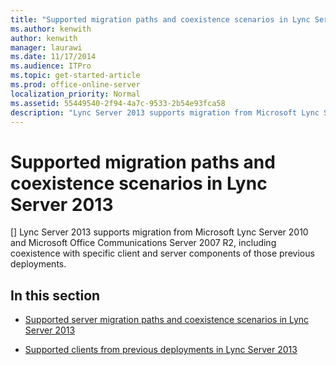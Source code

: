 ```yaml
---
title: "Supported migration paths and coexistence scenarios in Lync Server 2013"
ms.author: kenwith
author: kenwith
manager: laurawi
ms.date: 11/17/2014
ms.audience: ITPro
ms.topic: get-started-article
ms.prod: office-online-server
localization_priority: Normal
ms.assetid: 55449540-2f94-4a7c-9533-2b54e93fca58
description: "Lync Server 2013 supports migration from Microsoft Lync Server 2010 and Microsoft Office Communications Server 2007 R2, including coexistence with specific client and server components of those previous deployments."
---
```


# Supported migration paths and coexistence scenarios in Lync Server 2013
[]
Lync Server 2013 supports migration from Microsoft Lync Server 2010 and Microsoft Office Communications Server 2007 R2, including coexistence with specific client and server components of those previous deployments.
  
## In this section

- [Supported server migration paths and coexistence scenarios in Lync Server 2013](supported-server-migration-paths-and-coexistence-scenarios.md)
    
- [Supported clients from previous deployments in Lync Server 2013](supported-clients-from-previous-deployments.md)
    

